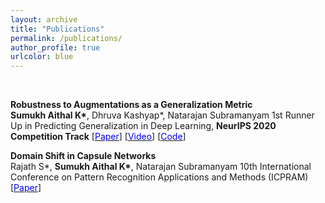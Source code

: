 ```yaml
---
layout: archive
title: "Publications"
permalink: /publications/
author_profile: true
urlcolor: blue
---
```


<br/>

**Robustness to Augmentations as a Generalization Metric**   
<b>Sumukh Aithal K*</b>, Dhruva Kashyap*, Natarajan Subramanyam 
1st Runner Up in Predicting Generalization in Deep Learning, <b>NeurIPS 2020 Competition Track</b> 
\[[<span style="color:blue">Paper</span>](https://arxiv.org/abs/2101.06459)\] \[[<span style="color:blue">Video</span>](https://slideslive.com/38942495/robustness-to-augmentations-as-a-generalization-metric)\] 
\[[<span style="color:blue">Code</span>](https://github.com/sumukhaithal6/pgdl)\] 

**Domain Shift in Capsule Networks**   
Rajath S*, <b>Sumukh Aithal K*</b>, Natarajan Subramanyam
10th International Conference on Pattern Recognition Applications and Methods (ICPRAM)
\[[<span style="color:blue">Paper</span>](https://www.scitepress.org/Papers/2021/102520/102520.pdf)\]
